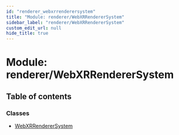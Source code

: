```yaml
---
id: "renderer_webxrrenderersystem"
title: "Module: renderer/WebXRRendererSystem"
sidebar_label: "renderer/WebXRRendererSystem"
custom_edit_url: null
hide_title: true
---
```


# Module: renderer/WebXRRendererSystem

## Table of contents

### Classes

- [WebXRRendererSystem](../classes/renderer_webxrrenderersystem.webxrrenderersystem.md)
